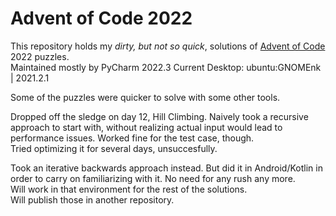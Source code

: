 # Advent of Code 2022

This repository holds my *dirty, but not so quick*, solutions of [Advent of Code](https://adventofcode.com/ "Advent of Code programming puzzles") 2022 puzzles.  
Maintained mostly by PyCharm 2022.3 
Current Desktop: ubuntu:GNOMEnk | 2021.2.1

Some of the puzzles were quicker to solve with some other tools.  

Dropped off the sledge on day 12, Hill Climbing.
Naively took a recursive approach to start with, without realizing actual input would lead to
performance issues. Worked fine for the test case, though.  
Tried optimizing it for several days, unsuccesfully.  

Took an iterative backwards approach instead. But did it in Android/Kotlin in order
to carry on familiarizing with it. No need for any rush any more.  
Will work in that environment for the rest of the solutions.  
Will publish those in another repository.




